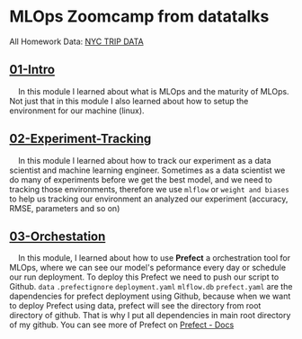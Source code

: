 # MLOps Zoomcamp from datatalks

All Homework Data: [NYC TRIP DATA](https://www.nyc.gov/site/tlc/about/tlc-trip-record-data.page)

## [01-Intro](/01-Intro/)

&nbsp;&nbsp;&nbsp;&nbsp;In this module I learned about what is MLOps and the maturity of MLOps. Not just that in this module I also learned about how to setup the environment for our machine (linux).

## [02-Experiment-Tracking](/02-Experiment-Tracking/)

&nbsp;&nbsp;&nbsp;&nbsp;In this module I learned about how to track our experiment as a data scientist and machine learning engineer. Sometimes as a data scientist we do many of experiments before we get the best model, and we need to tracking those environments, therefore we use ```mlflow``` or ```weight and biases``` to help us tracking our environment an analyzed our experiment (accuracy, RMSE, parameters and so on)

## [03-Orchestation](/03-Orchestration/)

&nbsp;&nbsp;&nbsp;&nbsp;In this module, I learned about how to use **Prefect** a orchestration tool for MLOps, where we can see our model's peformance every day or schedule our run deployment. To deploy this Prefect we need to push our script to Github. ```data``` ```.prefectignore``` ```deployment.yaml``` ```mlflow.db``` ```prefect.yaml``` are the dapendencies for prefect deployment using Github, because when we want to deploy Prefect using data, prefect will see the directory from root directory of github. That is why I put all dependencies in main root directory of my github. You can see more of Prefect on [Prefect - Docs](https://docs.prefect.io/2.10.15/)
